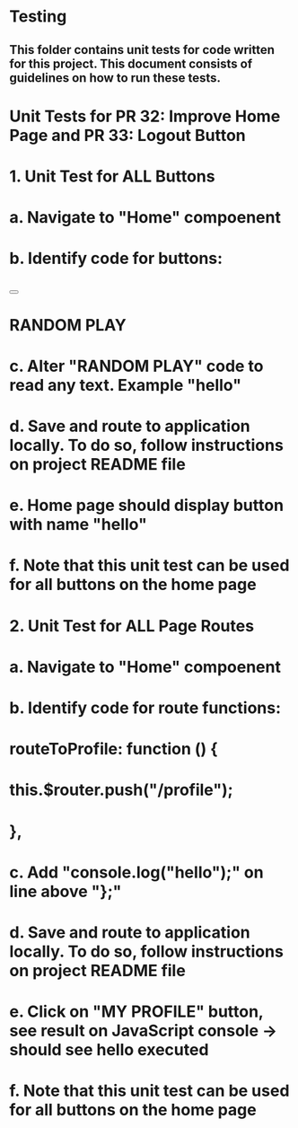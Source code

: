 # Testing
## This folder contains unit tests for code written for this project. This document consists of guidelines on how to run these tests.

# Unit Tests for PR 32: Improve Home Page and PR 33: Logout Button 

# 1. Unit Test for ALL Buttons
# a. Navigate to "Home" compoenent
# b. Identify code for buttons:
# <button v-on:click="routeToGame" class="play-button options">
#   RANDOM PLAY
# </button>
# c. Alter "RANDOM PLAY" code to read any text. Example "hello"
# d. Save and route to application locally. To do so, follow instructions on project README file
# e. Home page should display button with name "hello"
# f. Note that this unit test can be used for all buttons on the home page

# 2. Unit Test for ALL Page Routes
# a. Navigate to "Home" compoenent
# b. Identify code for route functions:
# routeToProfile: function () {
#		this.$router.push("/profile");
#	},
# c. Add "console.log("hello");" on line above "};"
# d. Save and route to application locally. To do so, follow instructions on project README file
# e. Click on "MY PROFILE" button, see result on JavaScript console -> should see hello executed
# f. Note that this unit test can be used for all buttons on the home page